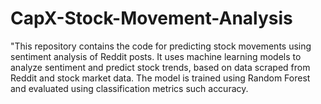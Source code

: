 # CapX-Stock-Movement-Analysis
"This repository contains the code for predicting stock movements using sentiment analysis of Reddit posts. It uses machine learning models to analyze sentiment and predict stock trends, based on data scraped from Reddit and stock market data. The model is trained using Random Forest and evaluated using classification metrics such accuracy.
